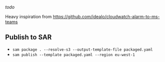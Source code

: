 *todo*

Heavy inspiration from https://github.com/idealo/cloudwatch-alarm-to-ms-teams


## Publish to SAR

* `sam package . --resolve-s3 --output-template-file packaged.yaml`
* `sam publish --template packaged.yaml --region eu-west-1`
